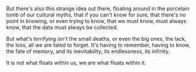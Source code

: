 But there's also this strange idea out there, floating around in the porcelain tomb of our cultural myths, that if you can't know for sure, that there's no point in knowing, or even trying to know, that we must know, must always know, that the data must always be collected.

But what's terrifying isn't the small deaths, or even the big ones, the lack, the loss, all we are fated to forget. It's having to remember, having to know, the fate of memory, and its inevitability, its endlessness, its infinity.

It is not what floats within us, we are what floats within it.